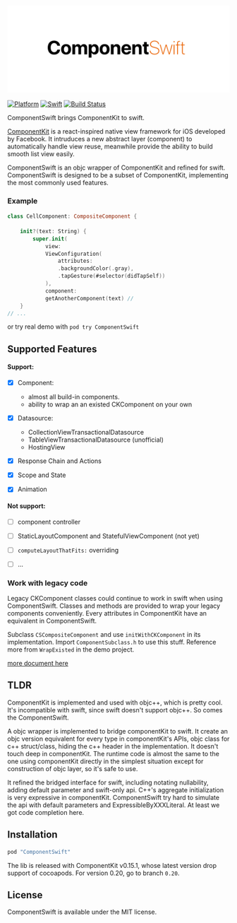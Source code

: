 
<p align="center"><img src="/etc/logo.png" width="512"></p>

[![Platform](https://img.shields.io/cocoapods/p/ComponentSwift.svg?style=flat)](http://cocoapods.org/pods/ComponentSwift)
[![Swift](https://img.shields.io/badge/swift-3-orange.svg?style=flat)](#)
[![Build Status](https://travis-ci.org/leavez/ComponentSwift.svg?branch=master)](https://travis-ci.org/leavez/ComponentSwift)


ComponentSwift brings ComponentKit to swift.

[ComponentKit](http://componentkit.org) is a react-inspired native view framework for iOS developed by Facebook. It intruduces a new abstract layer (component) to automatically handle view reuse, meanwhile provide the ability to build smooth list view easily. 

ComponentSwift is an objc wrapper of ComponentKit and refined for swift. ComponentSwift is designed to be a subset of ComponentKit, implementing the most commonly used features.

### Example

```Swift
class CellComponent: CompositeComponent {

    init?(text: String) {
        super.init(
            view:
            ViewConfiguration(
                attributes:
                .backgroundColor(.gray),
                .tapGesture(#selector(didTapSelf))
            ),
            component:
            getAnotherComponent(text) //
    }
// ...

```
or try real demo with `pod try ComponentSwift`

## Supported Features
#### Support:
- [x] Component:
  -  almost all build-in components. 
  -  ability to wrap an an existed CKComponent on your own
- [x] Datasource: 
  - CollectionViewTransactionalDatasource
  - TableViewTransactionalDatasource (unofficial) 
  - HostingView
- [x] Response Chain and Actions
- [x] Scope and State
- [x] Animation


#### Not support:
- [ ] component controller
- [ ] StaticLayoutComponent and StatefulViewComponent (not yet)
- [ ] `computeLayoutThatFits:` overriding
- [ ] ...


### Work with legacy code

Legacy CKComponent classes could continue to work in swift when using ComponentSwift. Classes and methods are provided to wrap your legacy components conveniently. Every attributes in ComponentKit have an equivalent in ComponentSwift. 

Subclass `CSCompositeComponent` and use `initWithCKComponent` in its implementation. Import `ComponentSubclass.h` to use this stuff. Reference more from `WrapExisted` in the demo project.

[more document here](/etc/doc.md)

## TLDR
ComponentKit is implemented and used with objc++, which is pretty cool. It's incompatible with swift, since swift doesn't support objc++. So comes the ComponentSwift.

A objc wrapper is implemented to bridge componentKit to swift. It create an objc version equivalent for every type in componentKit's APIs, objc class for c++ struct/class, hiding the c++ header in the implementation. It doesn't touch deep in componentKit. The runtime code is almost the same to the one using componentKit directly in the simplest situation except for construction of objc layer, so it's safe to use.

It refined the bridged interface for swift, including notating nullability, adding default parameter and swift-only api. C++'s aggregate initialization is very expressive in componentKit. ComponentSwift try hard to simulate the api with default parameters and ExpressibleByXXXLiteral. At least we got code completion here.


## Installation

```ruby
pod "ComponentSwift"
```

The lib is released with ComponentKit v0.15.1, whose latest version drop support of cocoapods. For version 0.20, go to branch `0.20`.

## License

ComponentSwift is available under the MIT license. 




